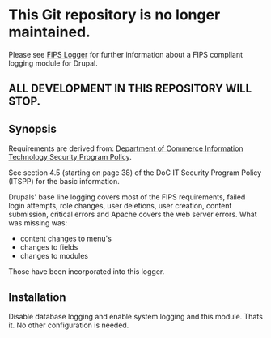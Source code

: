# This Git repository is no longer maintained.

Please see [FIPS Logger](https://github.com/usnistgov/fips_logger) for further information about a FIPS compliant logging module for Drupal.

## ALL DEVELOPMENT IN THIS REPOSITORY WILL STOP.

## Synopsis

Requirements are derived from:
[Department of Commerce
Information Technology Security Program Policy](https://connection.commerce.gov/sites/connection.commerce.gov/files/2014_doc_itspp.pdf).

See section 4.5 (starting on page 38) of the DoC IT Security Program Policy (ITSPP) for the basic information.

Drupals' base line logging covers most of the FIPS requirements, failed login attempts, role changes, user deletions, user creation, content submission, critical errors and Apache covers the web server errors. What was missing was:

* content changes to menu's
* changes to fields
* changes to modules

Those have been incorporated into this logger.


## Installation

Disable database logging and enable system logging and this module. Thats it. No other configuration is needed.

